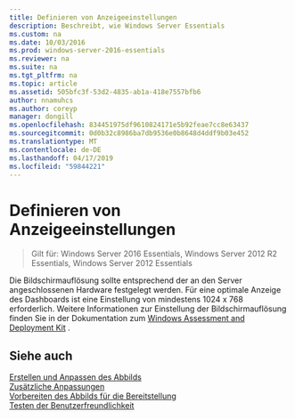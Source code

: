 ```yaml
---
title: Definieren von Anzeigeeinstellungen
description: Beschreibt, wie Windows Server Essentials
ms.custom: na
ms.date: 10/03/2016
ms.prod: windows-server-2016-essentials
ms.reviewer: na
ms.suite: na
ms.tgt_pltfrm: na
ms.topic: article
ms.assetid: 505bfc3f-53d2-4835-ab1a-418e7557bfb6
author: nnamuhcs
ms.author: coreyp
manager: dongill
ms.openlocfilehash: 834451975df9610824171e5b92feae7cc8e63437
ms.sourcegitcommit: 0d0b32c8986ba7db9536e0b8648d4ddf9b03e452
ms.translationtype: MT
ms.contentlocale: de-DE
ms.lasthandoff: 04/17/2019
ms.locfileid: "59844221"
---
```

# <a name="define-display-settings"></a>Definieren von Anzeigeeinstellungen

>Gilt für: Windows Server 2016 Essentials, Windows Server 2012 R2 Essentials, Windows Server 2012 Essentials

Die Bildschirmauflösung sollte entsprechend der an den Server angeschlossenen Hardware festgelegt werden. Für eine optimale Anzeige des Dashboards ist eine Einstellung von mindestens 1024 x 768 erforderlich. Weitere Informationen zur Einstellung der Bildschirmauflösung finden Sie in der Dokumentation zum [Windows Assessment and Deployment Kit](https://go.microsoft.com/fwlink/?LinkId=248694) .  
  
## <a name="see-also"></a>Siehe auch  
 [Erstellen und Anpassen des Abbilds](Creating-and-Customizing-the-Image.md)   
 [Zusätzliche Anpassungen](Additional-Customizations.md)   
 [Vorbereiten des Abbilds für die Bereitstellung](Preparing-the-Image-for-Deployment.md)   
 [Testen der Benutzerfreundlichkeit](Testing-the-Customer-Experience.md)